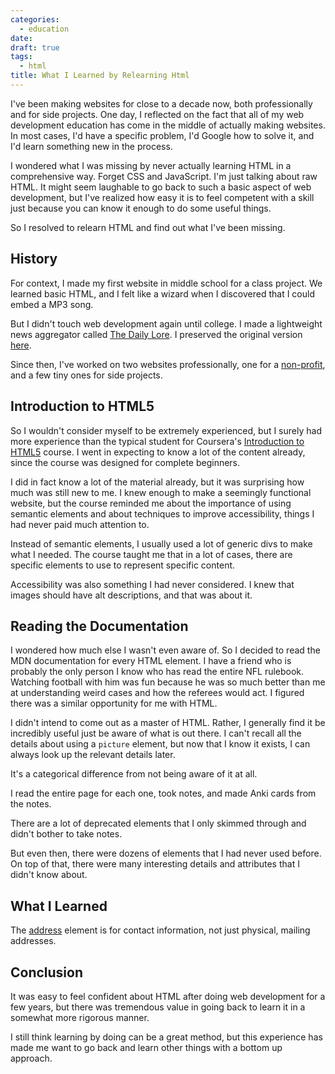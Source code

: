 ```yaml
---
categories:
  - education
date:
draft: true
tags:
  - html
title: What I Learned by Relearning Html
---
```


I've been making websites for close to a decade now, both professionally and for
side projects. One day, I reflected on the fact that all of my web development
education has come in the middle of actually making websites. In most cases, I'd
have a specific problem, I'd Google how to solve it, and I'd learn something new
in the process.

I wondered what I was missing by never actually learning HTML in a comprehensive
way. Forget CSS and JavaScript. I'm just talking about raw HTML. It might seem
laughable to go back to such a basic aspect of web development, but I've
realized how easy it is to feel competent with a skill just because you can
know it enough to do some useful things.

So I resolved to relearn HTML and find out what I've been missing.

## History

For context, I made my first website in middle school for a class project. We
learned basic HTML, and I felt like a wizard when I discovered that I could
embed a MP3 song.

But I didn't touch web development again until college. I made a lightweight
news aggregator called [The Daily Lore](https://www.dailylore.com/). I preserved
the original version [here](https://www.dailylore.com/legacy).

Since then, I've worked on two websites professionally, one for a
[non-profit](https://sublimefund.org/), and a few tiny ones for side projects.

## Introduction to HTML5

So I wouldn't consider myself to be extremely experienced, but I surely had more
experience than the typical student for Coursera's [Introduction to
HTML5](https://www.coursera.org/learn/html) course. I went in expecting to know
a lot of the content already, since the course was designed for complete
beginners.

I did in fact know a lot of the material already, but it was surprising how much
was still new to me. I knew enough to make a seemingly functional website, but
the course reminded me about the importance of using semantic elements and about
techniques to improve accessibility, things I had never paid much attention to.

Instead of semantic elements, I usually used a lot of generic divs to make what
I needed. The course taught me that in a lot of cases, there are specific
elements to use to represent specific content.

Accessibility was also something I had never considered. I knew that images
should have alt descriptions, and that was about it.

## Reading the Documentation

I wondered how much else I wasn't even aware of. So I decided to read the MDN
documentation for every HTML element. I have a friend who is probably the only
person I know who has read the entire NFL rulebook. Watching football with him
was fun because he was so much better than me at understanding weird cases and
how the referees would act. I figured there was a similar opportunity for me
with HTML.

I didn't intend to come out as a master of HTML. Rather, I generally find it be
incredibly useful just be aware of what is out there. I can't recall all the
details about using a `picture` element, but now that I know it exists, I can
always look up the relevant details later.

It's a categorical difference from not being aware of it at all.

I read the entire page for each one, took notes, and made Anki cards from the
notes.

There are a lot of deprecated elements that I only skimmed through and didn't
bother to take notes.

But even then, there were dozens of elements that I had never used before. On
top of that, there were many interesting details and attributes that I didn't
know about.

## What I Learned

The [address](https://developer.mozilla.org/en-US/docs/Web/HTML/Element/address)
element is for contact information, not just physical, mailing addresses.

## Conclusion

It was easy to feel confident about HTML after doing web development for a few
years, but there was tremendous value in going back to learn it in a somewhat
more rigorous manner.

I still think learning by doing can be a great method, but this experience has
made me want to go back and learn other things with a bottom up approach.
